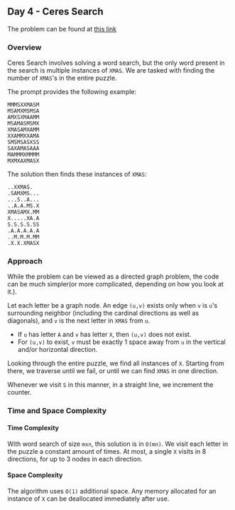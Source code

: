 ## Day 4 - Ceres Search
The problem can be found at [this link](https://adventofcode.com/2024/day/4)
### Overview
Ceres Search involves solving a word search, but the only word present in the search is multiple instances of `XMAS`. We are tasked with finding the number of `XMAS`'s in the entire puzzle.

The prompt provides the following example:
```
MMMSXXMASM
MSAMXMSMSA
AMXSXMAAMM
MSAMASMSMX
XMASAMXAMM
XXAMMXXAMA
SMSMSASXSS
SAXAMASAAA
MAMMMXMMMM
MXMXAXMASX
```

The solution then finds these instances of `XMAS`:
```
..XXMAS.
.SAMXMS...
...S..A...
..A.A.MS.X
XMASAMX.MM
X.....XA.A
S.S.S.S.SS
.A.A.A.A.A
..M.M.M.MM
.X.X.XMASX
```
### Approach
While the problem can be viewed as a directed graph problem, the code can be much simpler(or more complicated, depending on how you look at it.).

Let each letter be a graph node. An edge `(u,v)` exists only when `v` is `u`'s surrounding neighbor (including the cardinal directions as well as diagonals), and `v` is the next letter in `XMAS` from `u`.
- If `u` has letter `A` and `v` has letter `X`, then `(u,v)` does not exist.
- For `(u,v)` to exist, `v` must be exactly 1 space away from `u` in the vertical and/or horizontal direction.

Looking through the entire puzzle, we find all instances of `X`. Starting from there, we traverse until we fail, or until we can find `XMAS` in one direction.

Whenever we visit `S` in this manner, in a straight line, we increment the counter. 

### Time and Space Complexity

#### Time Complexity
With word search of size `mxn`, this solution is in `O(mn)`. We visit each letter in the puzzle a constant amount of times. At most, a single `X` visits in 8 directions, for up to 3 nodes in each direction.

#### Space Complexity
The algorithm uses `O(1)` additional space. Any memory allocated for an instance of `X` can be deallocated immediately after use. 

